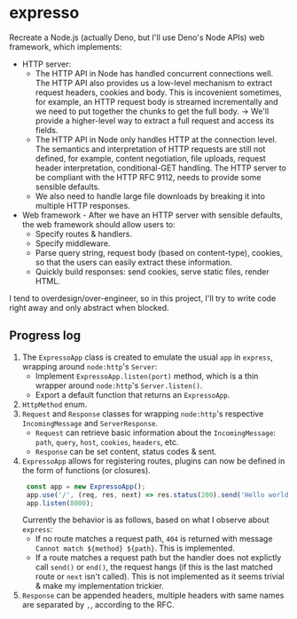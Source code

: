 # expresso

Recreate a Node.js (actually Deno, but I'll use Deno's Node APIs) web framework, which implements:
* HTTP server:
    - The HTTP API in Node has handled concurrent connections well. The HTTP API also provides us a low-level mechanism to extract request headers, cookies and body. This is incovenient sometimes, for example, an HTTP request body is streamed incrementally and we need to put together the chunks to get the full body. -> We'll provide a higher-level way to extract a full request and access its fields.
    - The HTTP API in Node only handles HTTP at the connection level. The semantics and interpretation of HTTP requests are still not defined, for example, content negotiation, file uploads, request header interpretation, conditional-GET handling. The HTTP server to be compliant with the HTTP RFC 9112, needs to provide some sensible defaults.
    - We also need to handle large file downloads by breaking it into multiple HTTP responses.
* Web framework - After we have an HTTP server with sensible defaults, the web framework should allow users to:
    - Specify routes & handlers.
    - Specify middleware.
    - Parse query string, request body (based on content-type), cookies, so that the users can easily extract these information.
    - Quickly build responses: send cookies, serve static files, render HTML.

I tend to overdesign/over-engineer, so in this project, I'll try to write code right away and only abstract when blocked.

## Progress log

1. The `ExpressoApp` class is created to emulate the usual `app` in `express`, wrapping around `node:http`'s `Server`:
   - Implement `ExpressoApp.listen(port)` method, which is a thin wrapper around `node:http`'s `Server.listen()`.
   - Export a default function that returns an `ExpressoApp`.
2. `HttpMethod` enum.
3. `Request` and `Response` classes for wrapping `node:http`'s respective `IncomingMessage` and `ServerResponse`.
   - `Request` can retrieve basic information about the `IncomingMessage`: `path`, `query`, `host`, `cookies`, `headers`, etc.
   - `Response` can be set content, status codes & sent.
4. `ExpressoApp` allows for registering routes, plugins can now be defined in the form of functions (or closures).
   ```js
    const app = new ExpressoApp();
    app.use('/', (req, res, next) => res.status(200).send('Hello world!').end());
    app.listen(8000);
   ```
   Currently the behavior is as follows, based on what I observe about `express`:
   - If no route matches a request path, `404` is returned with message `Cannot match ${method} ${path}`. This is implemented.
   - If a route matches a request path but the handler does not explictly call `send()` or `end()`, the request hangs (if this is the last matched route or `next` isn't called). This is not implemented as it seems trivial & make my implementation trickier.
5. `Response` can be appended headers, multiple headers with same names are separated by `,`, according to the RFC.
